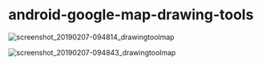 # android-google-map-drawing-tools

![screenshot_20190207-094814_drawingtoolmap](https://user-images.githubusercontent.com/13502470/52390542-ee334100-2abe-11e9-963b-e17dff0d9f62.jpg)


![screenshot_20190207-094843_drawingtoolmap](https://user-images.githubusercontent.com/13502470/52390577-220e6680-2abf-11e9-8c93-d801f4dfbe5f.jpg)
